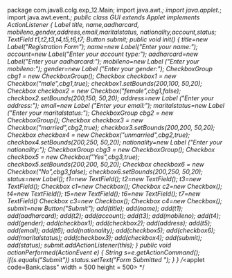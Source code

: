 package com.java8.colg.exp_12.Main;
import java.awt.*;
import java.applet.*;
import java.awt.event.*;
public class GUI extends Applet implements ActionListener {
 Label title, name,aadharcard, mobileno,gender,address,email,maritalstatus, 
nationality,account,status;
 TextField t1,t2,t3,t4,t5,t6,t7;
 Button submit;
 public void init()
 {
 title=new Label("Registration Form");
 name=new Label("Enter your name:");
 account=new Label("Enter your account type:");
 aadharcard=new Label("Enter your aadharcard:");
 mobileno=new Label ("Enter your mobileno:");
 gender=new Label ("Enter your gender:");
 CheckboxGroup cbg1 = new CheckboxGroup();
 Checkbox checkbox1 = new Checkbox("male",cbg1,true);
 checkbox1.setBounds(200,100, 50,20);
 Checkbox checkbox2 = new Checkbox("female",cbg1,false);
 checkbox2.setBounds(200,150, 50,20);
address=new Label ("Enter your address:");
 email=new Label ("Enter your email:");
 maritalstatus=new Label ("Enter your maritalstatus:");
 CheckboxGroup cbg2 = new CheckboxGroup();
 Checkbox checkbox3 = new Checkbox("married",cbg2,true);
 checkbox3.setBounds(200,200, 50,20);
 Checkbox checkbox4 = new Checkbox("unmarried",cbg2,true);
 checkbox4.setBounds(200,250, 50,20);
 nationality=new Label ("Enter your nationality:");
 CheckboxGroup cbg3 = new CheckboxGroup();
 Checkbox checkbox5 = new Checkbox("Yes",cbg3,true);
 checkbox5.setBounds(200,200, 50,20);
 Checkbox checkbox6 = new Checkbox("No",cbg3,false);
 checkbox6.setBounds(200,250, 50,20);
 status=new Label();
 t1=new TextField();
 t2=new TextField();
 t3=new TextField();
 Checkbox c1=new Checkbox();
 Checkbox c2=new Checkbox();
 t4=new TextField();
 t5=new TextField();
 t6=new TextField();
 t7=new TextField()
 Checkbox c3=new Checkbox();
 Checkbox c4=new Checkbox();
 submit=new Button("Submit");
 add(title);
 add(name);
 add(t1);
 add(aadharcard);
 add(t2);
 add(account);
 add(t3);
 add(mobileno);
 add(t4);
 add(gender);
 add(checkbox1);
 add(checkbox2);
 add(address);
 add(t5);
 add(email);
 add(t6);
 add(nationality);
 add(checkbox5);
 add(checkbox6);
 add(maritalstatus);
 add(checkbox3);
 add(checkbox4);
add(submit);
 add(status);
 submit.addActionListener(this);
 }
 public void actionPerformed(ActionEvent e)
 {
 String s=e.getActionCommand();
 if(s.equals("Submit"))
 status.setText("Form Submitted ");
 }
}
/*<applet code=Bank.class" width = 500 height = 500>
</applet>
*/

